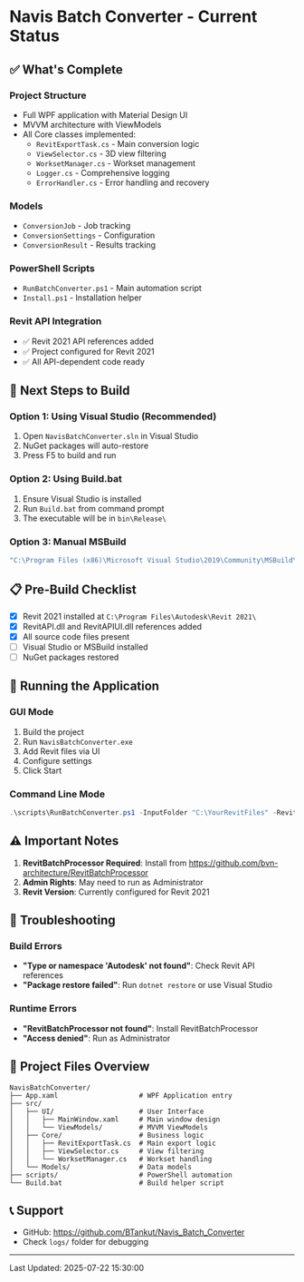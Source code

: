 # Navis Batch Converter - Current Status

## ✅ What's Complete

### Project Structure
- Full WPF application with Material Design UI
- MVVM architecture with ViewModels
- All Core classes implemented:
  - `RevitExportTask.cs` - Main conversion logic
  - `ViewSelector.cs` - 3D view filtering
  - `WorksetManager.cs` - Workset management
  - `Logger.cs` - Comprehensive logging
  - `ErrorHandler.cs` - Error handling and recovery

### Models
- `ConversionJob` - Job tracking
- `ConversionSettings` - Configuration
- `ConversionResult` - Results tracking

### PowerShell Scripts
- `RunBatchConverter.ps1` - Main automation script
- `Install.ps1` - Installation helper

### Revit API Integration
- ✅ Revit 2021 API references added
- ✅ Project configured for Revit 2021
- ✅ All API-dependent code ready

## 🔧 Next Steps to Build

### Option 1: Using Visual Studio (Recommended)
1. Open `NavisBatchConverter.sln` in Visual Studio
2. NuGet packages will auto-restore
3. Press F5 to build and run

### Option 2: Using Build.bat
1. Ensure Visual Studio is installed
2. Run `Build.bat` from command prompt
3. The executable will be in `bin\Release\`

### Option 3: Manual MSBuild
```cmd
"C:\Program Files (x86)\Microsoft Visual Studio\2019\Community\MSBuild\Current\Bin\MSBuild.exe" NavisBatchConverter.csproj /p:Configuration=Release
```

## 📋 Pre-Build Checklist

- [x] Revit 2021 installed at `C:\Program Files\Autodesk\Revit 2021\`
- [x] RevitAPI.dll and RevitAPIUI.dll references added
- [x] All source code files present
- [ ] Visual Studio or MSBuild installed
- [ ] NuGet packages restored

## 🚀 Running the Application

### GUI Mode
1. Build the project
2. Run `NavisBatchConverter.exe`
3. Add Revit files via UI
4. Configure settings
5. Click Start

### Command Line Mode
```powershell
.\scripts\RunBatchConverter.ps1 -InputFolder "C:\YourRevitFiles" -RevitVersion 2021
```

## ⚠️ Important Notes

1. **RevitBatchProcessor Required**: Install from https://github.com/bvn-architecture/RevitBatchProcessor
2. **Admin Rights**: May need to run as Administrator
3. **Revit Version**: Currently configured for Revit 2021

## 🐛 Troubleshooting

### Build Errors
- **"Type or namespace 'Autodesk' not found"**: Check Revit API references
- **"Package restore failed"**: Run `dotnet restore` or use Visual Studio

### Runtime Errors
- **"RevitBatchProcessor not found"**: Install RevitBatchProcessor
- **"Access denied"**: Run as Administrator

## 📁 Project Files Overview

```
NavisBatchConverter/
├── App.xaml                    # WPF Application entry
├── src/
│   ├── UI/                     # User Interface
│   │   ├── MainWindow.xaml     # Main window design
│   │   └── ViewModels/         # MVVM ViewModels
│   ├── Core/                   # Business logic
│   │   ├── RevitExportTask.cs  # Main export logic
│   │   ├── ViewSelector.cs     # View filtering
│   │   └── WorksetManager.cs   # Workset handling
│   └── Models/                 # Data models
├── scripts/                    # PowerShell automation
└── Build.bat                   # Build helper script
```

## 📞 Support

- GitHub: https://github.com/BTankut/Navis_Batch_Converter
- Check `logs/` folder for debugging

---
Last Updated: 2025-07-22 15:30:00